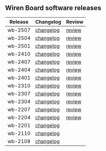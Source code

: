 ## Wiren Board software releases

| Release | Changelog | Review |
| ------- | --------- | ------ |
| wb-2507 | [changelog](https://wirenboard.com/statics/release-changelogs/wb-2507/changelog.html) | [review](https://wirenboard.com/wiki/Wb-2507) |
| wb-2504 | [changelog](https://wirenboard.com/statics/release-changelogs/wb-2504/changelog.html) | [review](https://wirenboard.com/wiki/Wb-2504) |
| wb-2501 | [changelog](https://wirenboard.com/statics/release-changelogs/wb-2501/changelog.html) | [review](https://wirenboard.com/wiki/Wb-2501) |
| wb-2410 | [changelog](https://wirenboard.com/statics/release-changelogs/wb-2410/changelog.html) | [review](https://wirenboard.com/wiki/Wb-2410) |
| wb-2407 | [changelog](https://wirenboard.com/statics/release-changelogs/wb-2407/changelog.html) | [review](https://wirenboard.com/wiki/Wb-2407) |
| wb-2404 | [changelog](https://wirenboard.com/statics/release-changelogs/wb-2404/changelog.html) | [review](https://wirenboard.com/wiki/Wb-2404) |
| wb-2401 | [changelog](https://wirenboard.com/statics/release-changelogs/wb-2401/changelog.html) | [review](https://wirenboard.com/wiki/Wb-2401) |
| wb-2310 | [changelog](https://wirenboard.com/statics/release-changelogs/wb-2310/changelog.html) | [review](https://wirenboard.com/wiki/Wb-2310) |
| wb-2307 | [changelog](https://wirenboard.com/statics/release-changelogs/wb-2307/changelog.html) | [review](https://wirenboard.com/wiki/Wb-2307) |
| wb-2304 | [changelog](https://wirenboard.com/statics/release-changelogs/wb-2304/changelog.html) | [review](https://wirenboard.com/wiki/Wb-2304) |
| wb-2207 | [changelog](https://wirenboard.com/statics/release-changelogs/wb-2207/changelog.html) | [review](https://wirenboard.com/wiki/Wb-2207) |
| wb-2204 | [changelog](https://wirenboard.com/statics/release-changelogs/wb-2204/changelog.html) | [review](https://wirenboard.com/wiki/Wb-2204) |
| wb-2201 | [changelog](https://wirenboard.com/statics/release-changelogs/wb-2201/changelog.html) | |
| wb-2110 | [changelog](https://wirenboard.com/statics/release-changelogs/wb-2110/changelog.html) | |
| wb-2108 | [changelog](https://wirenboard.com/statics/release-changelogs/wb-2108/changelog.html) | |
